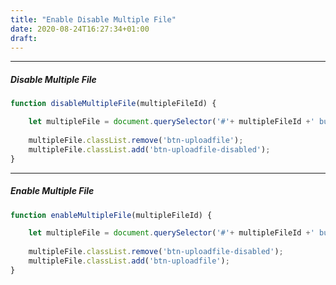 ```yaml
---
title: "Enable Disable Multiple File"
date: 2020-08-24T16:27:34+01:00
draft: 
---
```


***

##### Disable Multiple File

```javascript
function disableMultipleFile(multipleFileId) {

    let multipleFile = document.querySelector('#'+ multipleFileId +' button');
  
    multipleFile.classList.remove('btn-uploadfile');
    multipleFile.classList.add('btn-uploadfile-disabled');
}
```

***

##### Enable Multiple File

```javascript
function enableMultipleFile(multipleFileId) {

    let multipleFile = document.querySelector('#'+ multipleFileId +' button');
  
    multipleFile.classList.remove('btn-uploadfile-disabled');
    multipleFile.classList.add('btn-uploadfile');
}
```